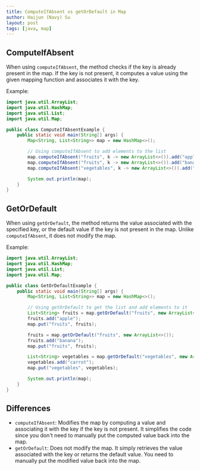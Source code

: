 ```yaml
---
title: ComputeIfAbsent vs getOrDefault in Map
author: Haijun (Navy) Su
layout: post
tags: [java, map]
---
```


## ComputeIfAbsent

When using `computeIfAbsent`, the method checks if the key is already present in the map. If the key is not present, it computes a value using the given mapping function and associates it with the key.

Example:

```java
import java.util.ArrayList;
import java.util.HashMap;
import java.util.List;
import java.util.Map;

public class ComputeIfAbsentExample {
    public static void main(String[] args) {
        Map<String, List<String>> map = new HashMap<>();

        // Using computeIfAbsent to add elements to the list
        map.computeIfAbsent("fruits", k -> new ArrayList<>()).add("apple");
        map.computeIfAbsent("fruits", k -> new ArrayList<>()).add("banana");
        map.computeIfAbsent("vegetables", k -> new ArrayList<>()).add("carrot");

        System.out.println(map);
    }
}

```

## GetOrDefault

When using `getOrDefault`, the method returns the value associated with the specified key, or the default value if the key is not present in the map. Unlike `computeIfAbsent`, it does not modify the map.

Example:

```java
import java.util.ArrayList;
import java.util.HashMap;
import java.util.List;
import java.util.Map;

public class GetOrDefaultExample {
    public static void main(String[] args) {
        Map<String, List<String>> map = new HashMap<>();

        // Using getOrDefault to get the list and add elements to it
        List<String> fruits = map.getOrDefault("fruits", new ArrayList<>());
        fruits.add("apple");
        map.put("fruits", fruits);

        fruits = map.getOrDefault("fruits", new ArrayList<>());
        fruits.add("banana");
        map.put("fruits", fruits);

        List<String> vegetables = map.getOrDefault("vegetables", new ArrayList<>());
        vegetables.add("carrot");
        map.put("vegetables", vegetables);

        System.out.println(map);
    }
}

```

## Differences

* `computeIfAbsent`: Modifies the map by computing a value and associating it with the key if the key is not present. It simplifies the code since you don't need to manually put the computed value back into the map.
* `getOrDefault`: Does not modify the map. It simply retrieves the value associated with the key or returns the default value. You need to manually put the modified value back into the map.
